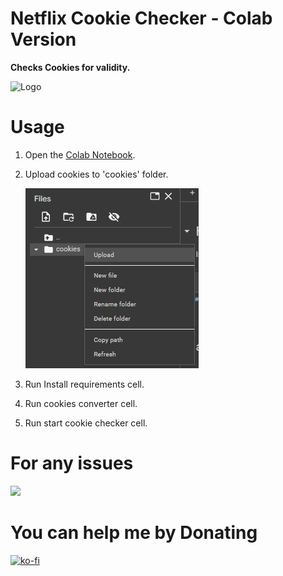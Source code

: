 
# Netflix Cookie Checker - Colab Version

**Checks Cookies for validity.**

![Logo](images/netflix_logo.jpg)


# Usage

1. Open the [Colab Notebook](https://colab.research.google.com/drive/1DP-77oUKjB4ERMaWvpWyffyRtiqFj-Ae?usp=sharing).
2. Upload cookies to 'cookies' folder.

   ![Upload](images/upload.png)
3. Run Install requirements cell.
4. Run cookies converter cell.
5. Run start cookie checker cell.

# For any issues
<a href="https://discord.gg/RSCdKeKB5X"><img src="https://discord.com/api/guilds/1121457935822901278/widget.png?style=banner2"></a>

# You can help me by Donating
  [![ko-fi](https://ko-fi.com/img/githubbutton_sm.svg)](https://ko-fi.com/matheeshapathirana)
